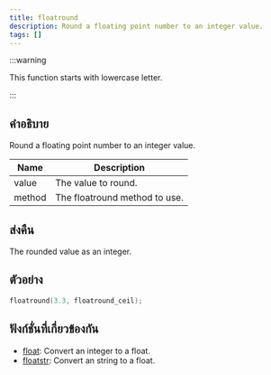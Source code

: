 ```yaml
---
title: floatround
description: Round a floating point number to an integer value.
tags: []
---
```


:::warning

This function starts with lowercase letter.

:::

## คำอธิบาย

Round a floating point number to an integer value.

| Name   | Description                   |
| ------ | ----------------------------- |
| value  | The value to round.           |
| method | The floatround method to use. |

## ส่งคืน

The rounded value as an integer.

## ตัวอย่าง

```c
floatround(3.3, floatround_ceil);
```

## ฟังก์ชั่นที่เกี่ยวข้องกัน

- [float](../functions/float): Convert an integer to a float.
- [floatstr](../functions/floatstr): Convert an string to a float.
